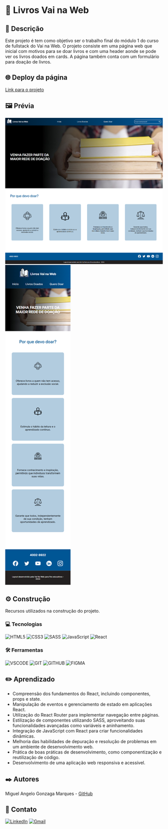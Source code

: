 # 📖 Livros Vai na Web

## 📜 Descrição
Este projeto é tem como objetivo ser o trabalho final do módulo 1 do curso de fullstack do Vai na Web. O projeto consiste em uma página web que inicial com motivos para se doar livros e com uma header aonde se pode ver os livros doados em cards. A página também conta com um formulário para doação de livros.

## 🌐 Deploy da página
[Link para o projeto](https://livros-vai-na-web-git-main-apenasangelo-team.vercel.app/)

## 🖼️ Prévia
![Prévia do Projeto em computadores](src\assets\preview-widescreen.png)
![Prévia do Projeto em dispositivos móveis](src\assets\preview-mobile.png)

## ⚙️ Construção

Recursos utilizados na construção do projeto.

### 💻 Tecnologias

![HTML5](https://img.shields.io/badge/html5-%23E34F26.svg?style=for-the-badge&logo=html5&logoColor=white)
![CSS3](https://img.shields.io/badge/css3-%231572B6.svg?style=for-the-badge&logo=css3&logoColor=white)
![SASS](https://img.shields.io/badge/SASS-hotpink.svg?style=for-the-badge&logo=SASS&logoColor=white)
![JavaScript](https://img.shields.io/badge/JavaScript-F7DF1E?style=for-the-badge&logo=javascript&logoColor=black)
![React](https://img.shields.io/badge/React-20232A?style=for-the-badge&logo=react&logoColor=61DAFB)

### 🛠️ Ferramentas

![VSCODE](https://img.shields.io/badge/VSCode-0078d7.svg?style=for-the-badge&logo=visual-studio-code&logoColor=white)
![GIT](https://img.shields.io/static/v1?label=&message=GIT&color=%23F05032&style=for-the-badge&logo=git&logoColor=whitesmoke)
![GITHUB](https://img.shields.io/static/v1?label=&message=GITHUB&color=%23181717&style=for-the-badge&logo=github&logoColor=whitesmoke)
![FIGMA](https://img.shields.io/static/v1?label=&message=FIGMA&color=%23552d84&style=for-the-badge&logo=figma&logoColor=whitesmoke)

## ✏️ Aprendizado

- Compreensão dos fundamentos do React, incluindo componentes, props e state.
- Manipulação de eventos e gerenciamento de estado em aplicações React.
- Utilização do React Router para implementar navegação entre páginas.
- Estilização de componentes utilizando SASS, aproveitando suas funcionalidades avançadas como variáveis e aninhamento.
- Integração de JavaScript com React para criar funcionalidades dinâmicas.
- Melhoria das habilidades de depuração e resolução de problemas em um ambiente de desenvolvimento web.
- Prática de boas práticas de desenvolvimento, como componentização e reutilização de código.
- Desenvolvimento de uma aplicação web responsiva e acessível.

## ✒️ Autores

Miguel Angelo Gonzaga Marques - [GitHub](https://github.com/ApenasAngelo)

## 📨 Contato

[![LinkedIn](https://img.shields.io/badge/linkedin-%230077B5.svg?style=for-the-badge&logo=linkedin&logoColor=white)](https://www.linkedin.com/in/miguelangelogonzaga/)
[![Gmail](https://img.shields.io/badge/Gmail-D14836?style=for-the-badge&logo=gmail&logoColor=white)](mailto:mangelogm28@gmail.com)